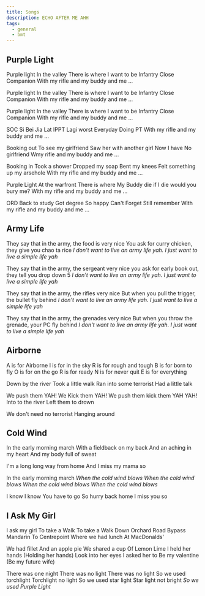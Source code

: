 ```yaml
---
title: Songs
description: ECHO AFTER ME AHH
tags:
  - general
  - bmt
---
```


## Purple Light
Purple light
In the valley
There is where
I want to be
Infantry
Close Companion
With my rifle and my buddy and me ...

Purple light
In the valley
There is where
I want to be
Infantry
Close Companion
With my rifle and my buddy and me ...

Purple light
In the valley
There is where
I want to be
Infantry
Close Companion
With my rifle and my buddy and me ...


SOC
Si Bei Jia Lat
IPPT
Lagi worst
Everyday
Doing PT
With my rifle and my buddy and me ...

Booking out
To see my girlfriend
Saw her with
another girl
Now I have
No girlfriend
Wmy rifle and my buddy and me ...

Booking in
Took a shower
Dropped my soap
Bent my knees
Felt something up my arsehole
With my rifle and my buddy and me ...

Purple Light
At the warfront
There is where
My Buddy die
if I die
would you bury me?
With my rifle and my buddy and me ...

ORD
Back to study
Got degree
So happy
Can't Forget
Still remember
With my rifle and my buddy and me ...

## Army Life
They say that in the army, the food is very nice
You ask for curry chicken, they give you chao ta rice
*I don't want to live an army life yah.*
*I just want to live a simple life yah*

They say that in the army, the sergeant very nice
you ask for early book out, they tell you drop down 5
*I don't want to live an army life yah.* 
*I just want to live a simple life yah*

They say that in the army, the rifles very nice
But when you pull the trigger, the bullet fly behind
*I don't want to live an army life yah.* 
*I just want to live a simple life yah*

They say that in the army, the grenades very nice
But when you throw the grenade, your PC fly behind
*I don't want to live an army life yah.* 
*I just want to live a simple life yah*

## Airborne
A is for Airborne
I is for in the sky
R is for rough and tough
B is for born to fly
O is for on the go
R is for ready
N is for never quit
E is for everything

Down by the river
Took a little walk
Ran into some terrorist
Had a little talk

We push them YAH!
We Kick them YAH!
We push them kick them YAH YAH!
Into to the river
Left them to drown

We don't need no terrorist
Hanging around

## Cold Wind
In the early morning march
With a fieldback on my back
And an aching in my heart
And my body full of sweat

I'm a long long way from home
And I miss my mama so

In the early morning march
*When the cold wind blows*
*When the cold wind blows*
*When the cold wind blows*
*When the cold wind blows*

I know I know
You have to go
So hurry back home
I miss you so

## I Ask My Girl

I ask my girl
To take a Walk
To take a Walk
Down Orchard Road
Bypass Mandarin
To Centrepoint
Where we had lunch
At MacDonalds'

We had fillet
And an apple pie
We shared a cup
Of Lemon Lime
I held her hands (Holding her hands)
Look into her eyes
I asked her to
Be my valentine (Be my future wife)

There was one night
There was no light
There was no light
So we used torchlight
Torchlight no light
So we used star light
Star light not bright
*So we used Purple Light*